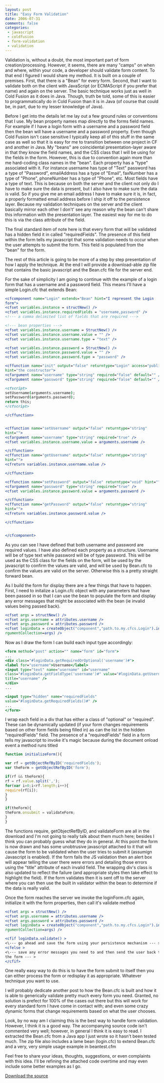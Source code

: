 ```yaml
---
layout: post
title: "Easy Form Validation"
date: 2006-07-31
comments: false
categories:
 - javascript
 - coldfusion
 - form-validation
 - validation
---
```


Validation is, without a doubt, the most important part of form
creation/processing. However, it seems, there are many "camps" on when and
where, within your code, a developer should validate form content. To that end
I figured I would share my method. It is built on a couple of premises. First,
that there is a "Bean" for every form. Second, that I want to validate both on
the client with JavaScript (or ECMAScript if you prefer that name) and again
on the server. The basic technique works just as well in Cold Fusion as it
does in Java. Though, truth be told, some of this is easier to
programmatically do in Cold Fusion than it is in Java (of course that could
be, in part, due to my lesser knowledge of Java).




Before I get into the details let me lay out a few ground rules or conventions
that I use. My bean property names map directly to the forms field names. For
example if I have a login form with a username and a password field then the
bean will have a username and a password property. Even though Cold Fusion
isn't case sensitive I typically keep all of this stuff in the same case as
well so that it is easy for me to transition between one project in CF and
another in Java. My "beans" are coincidental presentation-layer aware in that
they know the field names, and the CSS class that I will be using for the
fields in the form. However, this is due to convention again more than me
hard-coding class names in the "bean". Each property has a "type" associated
with it. For instance username has type of "Text" password has a type of
"Password", emailAddress has a type of "Email", faxNumber has a type of
"Phone", phoneNumber has a type of "Phone", etc. Most fields have a type of
text. This is because on both the server and the client not only do I have to
make sure the data is present, but I also have to make sure the data is valid.
So if you give me an email address I have to make sure it is, in fact, a
properly formatted email address before I ship it off to the persistence
layer. Because my validation techniques on the server and the client basically
mirror each other I don't' see any reason why the bean can't share this
information with the presentation layer. The easiest way for me to do this is
via the class attribute of the field.




The final standard item of note here is that every form that will be validated
has a hidden field it in called "requiredFields". The presence of this field
within the form tells my javascript that some validation needs to occur when
the user attempts to submit the form. This field is populated from the "bean"
for the form.




The rest of this article is going to be more of a step by step presentation of
how I apply the technique. At the end I will provide a download-able zip file
that contains the basic javascript and the Bean.cfc file for the server end.




For the sake of simplicity I am going to continue with the example of a login
form that has a username and a password field. This means I'll have a simple
Login.cfc that extends Bean:

```cfc
<cfcomponent name="Login" extends="Bean" hint="I represent the Login
form">
<cfset variables.instance = structNew() />
<cfset variables.instance.requiredFields = "username,password" />
<!--- a comma delimited list of fields that are required --->

<!--- bean properties --->
<cfset variables.instance.username = StructNew() />
<cfset variables.instance.username.value = "" />
<cfset variables.instance.username.type = "text" />

<cfset variables.instance.password = StructNew() />
<cfset variables.instance.password.value = "" />
<cfset variables.instance.password.type = "password" />

<cffunction name="init" output="false" returntype="Login" access="public"
hint="the constructor">
<cfargument name="username" type="string" required="false" default="" />
<cfargument name="password" type="string" required="false" default="" />

<cfscript>
setUsername(arguments.username);
setPassword(arguments.password);
return this;
</cfscript>

</cffunction>


<cffunction name="setUsername" output="false" returntype="string"
hint="">
<cfargument name="username" type="string" required="true" />
<cfset variables.instance.username.value = arguments.username />

</cffunction>
<cffunction name="getUsername" output="false" returntype="string"
hint="">
<cfreturn variables.instance.username.value />

</cffunction>

<cffunction name="setPassword" output="false" returntype="void" hint="">
<cfargument name="password" type="string" required="true" />
<cfset variables.instance.password.value = arguments.password />

</cffunction>
<cffunction name="getPassword" output="false" returntype="string"
hint="">
<cfreturn variables.instance.password.value />

</cffunction>


</cfcomponent>

```




As you can see I have defined that both username and password are required
values. I have also defined each property as a structure. Username will be of
type text while password will be of type password. This will be used as the
CSS class for the fields on the form, will be used by the javascript to
confirm the values are valid, and will be used by Bean.cfc to confirm the
values are valid on the server. Otherwise this is a pretty straight forward
bean.



As I build the form for display there are a few things that have to happen.
First, I need to initalize a Login.cfc object with any parameters that have
been passed in so that I can use the bean to populate the form and display any
error messages that might be associated with the bean (ie invalid values being
passed back).


```cfc
<cfset args = structNew() />
<cfset args.username = attributes.username />
<cfset args.password = attributes.password />
<cfset loginData = createObject("component","path.to.my.cfcs.Login").init(a
rgumentCollection=args) />

```


Now as I draw the form I can build each input type accordingly:


```cfc
<form method="post" action="" name="form" id="form">
...
<div class="#loginData.getRequiredOrOptional('username')#">
<label for="username">Username</label>
<input type="text" name="username" id="username"
class="#loginData.getFieldType('username')#" value="#loginData.getUsername()#"
title="username" />
</div>
...

<input type="hidden" name="requiredFields"
value="#loginData.getRequiredFields()#" />
...
</form>

```



I wrap each field in a div that has either a class of "optional" or
"required". These can be dynamically updated (if your form changes
requirements based on other form fields being filled in) as can the list in
the hidden "requiredFields" field. The presence of a "requiredFields" field in
a form tells my javascript to invoke it's magic because during the document
onload event a method runs titled

```js
function initializeForm(){

var rf = getObjectRefByID('requiredFields');
var theForm = getObjectRefByID('form');

if(rf && theForm){
rf = rf.value.split(',');
for(var i=0;i<rf.length;i++){
require(rf[i]);
}
}

if(theForm){
theForm.onsubmit = validateForm;
}
}

```



The functions require, getObjectRefByID, and validateForm are all in the
download and I'm not going to really talk about them much here; besides I
think you can probably guess what they do in general. At this point the form
is now drawn and has some unobtrusive javascript attached to it that will
cause the form to be validated when the user tries to submit it (assumign
Javascript is enabled). If the form fails the JS validation then an alert box
will appear telling the user there were errors and detailing those errors
using the "title" attribute of each invalid field. The wrapping div's class is
also updated to reflect the failure (and appropriate styles then take effect
to highlight the field). If the form validates then it is sent off to the
server where you can then use the built in validator within the bean to
determine if the data is really valid.




Once the form reaches the server we invoke the loginForm.cfc again, initialize
it with the form properties, then call it's validate method


```cfc
<cfset args = structNew() />
<cfset args.username = attributes.username />
<cfset args.password = attributes.password />
<cfset loginData = createObject("component","path.to.my.cfcs.Login").init(a
rgumentCollection=args) />

<cfif loginData.validate() >
<\--- go ahead and save the form using your persistence mechanism --- >
<cfelse >
<\--- save any error messages you need to and then send the user back to
the form --- >
</cfif>

```



One really easy way to do this is to have the form submit to itself then you
can either process the form or redisplay it as appropriate. Whatever technique
you want to use.



I will probably dedicate another post to how the Bean.cfc is built and how it
is able to generically validate pretty much every form you need. Granted, no
solution is prefect for 100% of the cases out there but this will work for
every standard form I have come in contact with; and even some crazy dynamic
forms that change requirements based on what the user chooses.



Look, by no way am I claiming this is the best way to handle form validation.
However, I think it is a good way. The accompanying source code isn't
commented very well; however, in general I think it is easy to read. I
extracted the Bean.cfc from a Java app I just wrote so it hasn't been tested
much. The zip file also includes a lame bean (login.cfc) to extend Bean.cfc
and a very, very simple usage example in beantest.cfm



Feel free to share your ideas, thoughts, suggestions, or even complaints with
this idea. I'll be refining the attached code overtime and may even include
some better examples as I go.


[Download the source](http://blog.rawlinson.us/documents/validate.zip)

